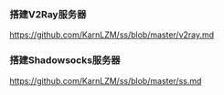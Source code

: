 ### 搭建V2Ray服务器
https://github.com/KarnLZM/ss/blob/master/v2ray.md

### 搭建Shadowsocks服务器
https://github.com/KarnLZM/ss/blob/master/ss.md
